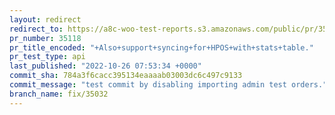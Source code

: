 ```yaml
---
layout: redirect
redirect_to: https://a8c-woo-test-reports.s3.amazonaws.com/public/pr/35118/api/index.html
pr_number: 35118
pr_title_encoded: "+Also+support+syncing+for+HPOS+with+stats+table."
pr_test_type: api
last_published: "2022-10-26 07:53:34 +0000"
commit_sha: 784a3f6cacc395134eaaaab03003dc6c497c9133
commit_message: "test commit by disabling importing admin test orders."
branch_name: fix/35032
---
```


